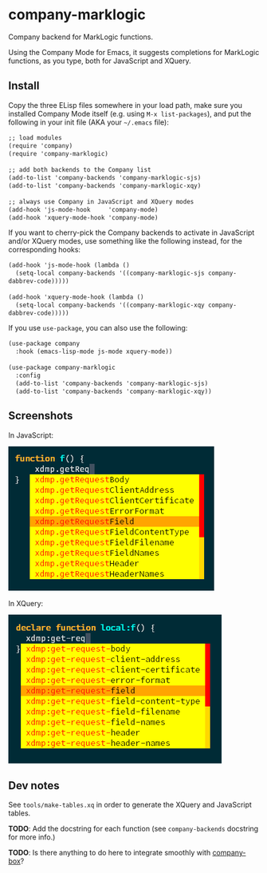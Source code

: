# company-marklogic

Company backend for MarkLogic functions.

Using the Company Mode for Emacs, it suggests completions for MarkLogic
functions, as you type, both for JavaScript and XQuery.

## Install

Copy the three ELisp files somewhere in your load path, make sure you installed
Company Mode itself (e.g. using `M-x list-packages`), and put the following in
your init file (AKA your `~/.emacs` file):

    ;; load modules
    (require 'company)
    (require 'company-marklogic)
    
    ;; add both backends to the Company list
    (add-to-list 'company-backends 'company-marklogic-sjs)
    (add-to-list 'company-backends 'company-marklogic-xqy)
    
    ;; always use Company in JavaScript and XQuery modes
    (add-hook 'js-mode-hook     'company-mode)
    (add-hook 'xquery-mode-hook 'company-mode)

If you want to cherry-pick the Company backends to activate in JavaScript and/or
XQuery modes, use something like the following instead, for the corresponding
hooks:

    (add-hook 'js-mode-hook (lambda ()
      (setq-local company-backends '((company-marklogic-sjs company-dabbrev-code)))))
    
    (add-hook 'xquery-mode-hook (lambda ()
      (setq-local company-backends '((company-marklogic-xqy company-dabbrev-code)))))

If you use `use-package`, you can also use the following:

    (use-package company
      :hook (emacs-lisp-mode js-mode xquery-mode))
    
    (use-package company-marklogic
      :config
      (add-to-list 'company-backends 'company-marklogic-sjs)
      (add-to-list 'company-backends 'company-marklogic-xqy))

## Screenshots

In JavaScript:

![JavaScript sample](doc/screenshot-sjs.png)

In XQuery:

![XQuery sample](doc/screenshot-xqy.png)

## Dev notes

See `tools/make-tables.xq` in order to generate the XQuery and JavaScript tables.

**TODO**: Add the docstring for each function (see `company-backends` docstring
for more info.)

**TODO**: Is there anything to do here to integrate smoothly with
[company-box](https://github.com/sebastiencs/company-box)?
